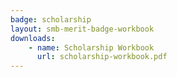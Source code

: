 ```yaml
---
badge: scholarship
layout: smb-merit-badge-workbook
downloads:
    - name: Scholarship Workbook
      url: scholarship-workbook.pdf
---
```

